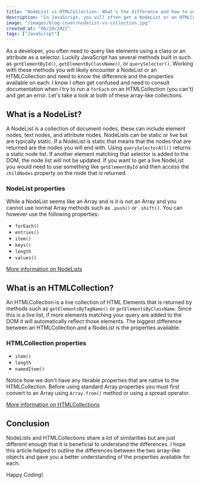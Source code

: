 ```yaml
---
title: "NodeList vs HTMLCollection: What's the difference and how to use them"
description: "In JavaScript, you will often get a NodeList or an HTMLCollection returned when using built-in methods. Both are very similar but don't share the same properties. Let's take a look at the difference and how to use them."
image: "/images/blog-cover/nodelist-vs-collection.jpg"
created_at: "06/28/2022"
tags: ["JavaScript"]
---
```


As a developer, you often need to query like elements using a class or an attribute as a selector. Luckily JavaScript has several methods built in such as `getElementById()`, `getElementByClassName()`, or `querySelector()`. Working with these methods you will likely encounter a NodeList or an HTMLCollection and need to know the difference and the properties available on each. I know I often get confused and need to consult documentation when I try to run a `forEach` on an HTMLCollection (you can't) and get an error. Let's take a look at both of these array-like collections.

## What is a NodeList?

A NodeList is a collection of document nodes, these can include element nodes, text nodes, and attribute nodes. NodeLists can be static or live but are typically static. If a NodeList is static that means that the nodes that are returned are the nodes you will end with. Using `querySelectorAll()` returns a static node list. If another element matching that selector is added to the DOM, the node list will not be updated. If you want to get a live NodeList you would need to use something like `getElementById` and then access the `childNodes` property on the node that is returned.

### NodeList properties

While a NodeList seems like an Array and is it is not an Array and you cannot use normal Array methods such as `.push()` or `.shift()`. You can however use the following properties:

- `forEach()`
- `entries()`
- `item()`
- `keys()`
- `length`
- `values()`

[More information on NodeLists](https://developer.mozilla.org/en-US/docs/Web/API/NodeList)

## What is an HTMLCollection?

An HTMLCollection is a live collection of HTML Elements that is returned by methods such as `getElementsByTagName()` or `getElementsByClassName`. Since this is a live list, if more elements matching your query are added to the DOM it will automatically reflect those elements. The biggest difference between an HTMLCollection and a NodeList is the properties available.

### HTMLCollection properties

- `item()`
- `length`
- `namedItem()`

Notice how we don't have any iterable properties that are native to the HTMLCollection. Before using standard Array properties you must first convert to an Array using `Array.from()` method or using a spread operator.

[More information on HTMLCollections](https://developer.mozilla.org/en-US/docs/Web/API/HTMLCollection) 

## Conclusion

NodeLists and HTMLCollections share a lot of similarities but are just different enough that it is beneficial to understand the differences. I hope this article helped to outline the differences between the two array-like objects and gave you a better understanding of the properties available for each.

Happy Coding!
